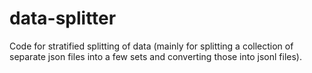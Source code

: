 # data-splitter
Code for stratified splitting of data (mainly for splitting a collection of separate json files into a few sets and converting those into jsonl files).
